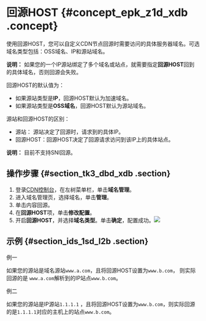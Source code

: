 # 回源HOST {#concept_epk_z1d_xdb .concept}

使用回源HOST，您可以自定义CDN节点回源时需要访问的具体服务器域名。可选域名类型包括：OSS域名、IP和源站域名。

**说明：** 如果您的一个IP源站绑定了多个域名或站点，就需要指定**回源HOST**回到的具体域名，否则回源会失败。

回源HOST的默认值为：

-   如果源站类型是**IP**，回源HOST默认为加速域名。
-   如果源站类型是**OSS域名**，回源HOST默认为源站域名。

源站和回源HOST的区别：

-   源站： 源站决定了回源时，请求到的具体IP。
-   回源HOST：回源HOST决定了回源请求访问到该IP上的具体站点。

**说明：** 目前不支持SNI回源。

## 操作步骤 {#section_tk3_dbd_xdb .section}

1.  登录[CDN控制台](http://partners-intl.console.aliyun.com/#/cdn)，在左树菜单栏，单击**域名管理**。
2.  进入域名管理页，选择域名，单击**管理**。
3.  单击内容回源。
4.  在**回源HOST**项，单击**修改配置**。
5.  开启**回源HOST**，并选择**域名类型**。单击**确定**，配置成功。![](http://static-aliyun-doc.oss-cn-hangzhou.aliyuncs.com/assets/img/5145/15536706383347_zh-CN.png)

## 示例 {#section_ids_1sd_l2b .section}

例一

如果您的源站是域名源站`www.a.com`，且将回源HOST设置为`www.b.com`， 则实际回源的是 `www.a.com`解析到的IP站点`www.b.com`。

例二

如果您的源站是IP源站`1.1.1.1` ，且将回源HOST设置为`www.b.com`，则实际回源的是`1.1.1.1`对应的主机上的站点`www.b.com`。

